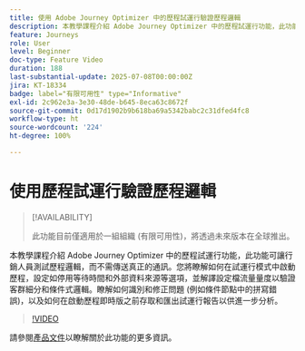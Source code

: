 ```yaml
---
title: 使用 Adobe Journey Optimizer 中的歷程試運行驗證歷程邏輯
description: 本教學課程介紹 Adobe Journey Optimizer 中的歷程試運行功能，此功能可讓行銷人員測試歷程邏輯，而不需傳送真正的通訊。您將瞭解如何在試運行模式中啟動歷程，設定如停用等待時間和外部資料來源等選項，並解譯設定檔流量量度以驗證客群細分和條件式邏輯。瞭解如何識別和修正問題 (例如條件節點中的拼寫錯誤)，以及如何在啟動歷程即時版之前存取和匯出試運行報告以供進一步分析。
feature: Journeys
role: User
level: Beginner
doc-type: Feature Video
duration: 188
last-substantial-update: 2025-07-08T00:00:00Z
jira: KT-18334
badge: label="有限可用性" type="Informative"
exl-id: 2c962e3a-3e30-48de-b645-8eca63c8672f
source-git-commit: 0d17d1902b9b618ba69a5342babc2c31dfed4fc8
workflow-type: ht
source-wordcount: '224'
ht-degree: 100%

---
```


# 使用歷程試運行驗證歷程邏輯

>[!AVAILABILITY]
>
>此功能目前僅適用於一組組織 (有限可用性)，將透過未來版本在全球推出。

本教學課程介紹 Adobe Journey Optimizer 中的歷程試運行功能，此功能可讓行銷人員測試歷程邏輯，而不需傳送真正的通訊。您將瞭解如何在試運行模式中啟動歷程，設定如停用等待時間和外部資料來源等選項，並解譯設定檔流量量度以驗證客群細分和條件式邏輯。瞭解如何識別和修正問題 (例如條件節點中的拼寫錯誤)，以及如何在啟動歷程即時版之前存取和匯出試運行報告以供進一步分析。

>[!VIDEO](https://video.tv.adobe.com/v/3464681/?learn=on&enablevpops)

請參閱[產品文件](https://experienceleague.adobe.com/zh-hant/docs/journey-optimizer/using/orchestrate-journeys/create-journey/journey-dry-run)以瞭解關於此功能的更多資訊。
